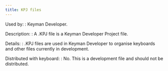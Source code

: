 ```yaml
---
title: KPJ files
---
```


Used by:
:   Keyman Developer.

Description:
:   A .KPJ file is a Keyman Developer Project file.

Details:
:   .KPJ files are used in Keyman
    Developer to organise keyboards and other files currently in
    development.

Distributed with keyboard:
:   No. This is a development file and should not be distributed.
